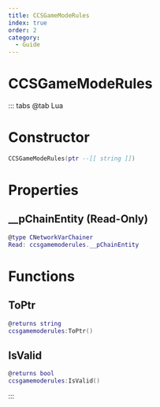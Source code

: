 ```yaml
---
title: CCSGameModeRules
index: true
order: 2
category:
  - Guide
---
```


# CCSGameModeRules

::: tabs
@tab Lua
# Constructor
```lua
CCSGameModeRules(ptr --[[ string ]])
```
# Properties
## __pChainEntity (Read-Only)
```lua
@type CNetworkVarChainer
Read: ccsgamemoderules.__pChainEntity
```
# Functions
## ToPtr
```lua
@returns string
ccsgamemoderules:ToPtr()
```
## IsValid
```lua
@returns bool
ccsgamemoderules:IsValid()
```

:::